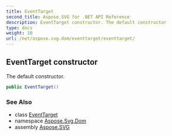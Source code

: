 ```yaml
---
title: EventTarget
second_title: Aspose.SVG for .NET API Reference
description: EventTarget constructor. The default constructor
type: docs
weight: 10
url: /net/aspose.svg.dom/eventtarget/eventtarget/
---
```

## EventTarget constructor

The default constructor.

```csharp
public EventTarget()
```

### See Also

* class [EventTarget](../)
* namespace [Aspose.Svg.Dom](../../../aspose.svg.dom/)
* assembly [Aspose.SVG](../../../)
